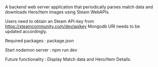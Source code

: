 A backend web server application that periodically parses match data and downloads Hero/Item images using Steam WebAPIs.

Users need to obtain an Steam API-key from https://steamcommunity.com/dev/apikey
Mongodb URI needs to be updated accordingly.

Required packages : package.json

Start nodemon server : npm run dev

Future functionality : Display Match data and Hero/Item Details. 

